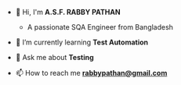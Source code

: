 - 👋 Hi, I'm **A.S.F. RABBY PATHAN**
  - A passionate SQA Engineer from Bangladesh

- 🌱 I’m currently learning **Test Automation**

- 💬 Ask me about **Testing**

- 📫 How to reach me **rabbypathan@gmail.com**


